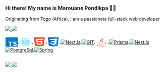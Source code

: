 ### Hi there! My name is Marouane Pondikpa 🖐🏾 

Originating from Togo (Africa), I am a passionate full-stack web developer

<div>
  <a href="https://github.com/maxfortune93">
  <img height="180em" src="https://github-readme-stats.vercel.app/api?username=maxfortune93&show_icons=true&theme=dark&include_all_commits=true&count_private=true"/>
  <img height="180em" src="https://github-readme-stats.vercel.app/api/top-langs/?username=maxfortune93&layout=compact&langs_count=7&theme=dark"/>
</div>

<div style="display: inline_block"><br>
 <img align="center" alt="Ts" height="30" width="40" src="https://raw.githubusercontent.com/devicons/devicon/master/icons/typescript/typescript-plain.svg">
  <img align="center" alt="ReactJs" height="30" width="40" src="https://raw.githubusercontent.com/devicons/devicon/master/icons/react/react-original.svg">
  <img align="center" alt="HTML" height="30" width="40" src="https://raw.githubusercontent.com/devicons/devicon/master/icons/html5/html5-original.svg">
  <img align="center" alt="CSS" height="30" width="40" src="https://raw.githubusercontent.com/devicons/devicon/master/icons/css3/css3-original.svg">
  <img align="center" alt="NextJs" height="30" width="40" src="https://cdn.jsdelivr.net/gh/devicons/devicon/icons/nextjs/nextjs-original.svg" >
 <img align="center" alt="GIT" height="30" width="40" src="https://cdn.jsdelivr.net/gh/devicons/devicon/icons/git/git-original.svg" />
 <img align="center" alt="Java" height="30" width="40" src="https://raw.githubusercontent.com/devicons/devicon/master/icons/java/java-plain.svg" />
 <img align="center" alt="Prisma" height="30" width="40" src="https://cdn.jsdelivr.net/gh/devicons/devicon/icons/prisma/prisma-original.svg" >
 <img align="center" alt="NestJs" height="30" width="40" src="https://cdn.jsdelivr.net/gh/devicons/devicon/icons/nestjs/nestjs-original.svg" >
<img align="center" alt="PostgreSql" height="30" width="40" src="https://cdn.jsdelivr.net/gh/devicons/devicon/icons/postgresql/postgresql-original.svg" >
<img align="center" alt="Spring" height="30" width="40" src="https://cdn.jsdelivr.net/gh/devicons/devicon/icons/spring/spring-original.svg" >
          
</div>

##
 
<div> 
  
  <a href="https://www.linkedin.com/in/marouane-pondikpa/" target="_blank"><img src="https://img.shields.io/badge/-LinkedIn-%230077B5?style=for-the-badge&logo=linkedin&logoColor=white" target="_blank"></a>
  <a href = "mailto:marouanemiramax4@gmail.com"><img src="https://img.shields.io/badge/-Gmail-%23333?style=for-the-badge&logo=gmail&logoColor=white" target="_blank"></a>
 
</div>


